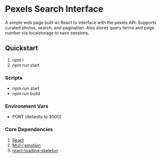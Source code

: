 # Pexels Search Interface
A simple web page built w/ React to interface with the pexels API. Supports curated photos, search, and pagination. Also stores query terms and page number via localstorage to save sessions.

## Quickstart
1. npm i
2. npm run start

### Scripts
- npm run start
- npm run build

### Environment Vars
- PORT (defaults to 3000)

### Core Dependencies
1. [React](https://reactjs.org/docs/getting-started.html)
2. [MUI / emotion](https://mui.com/material-ui/getting-started/overview/)
3. [react-loading-skeleton](https://www.npmjs.com/package/react-loading-skeleton)
